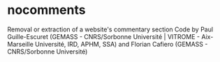 # nocomments
Removal or extraction of a website's commentary section
Code by Paul Guille-Escuret (GEMASS - CNRS/Sorbonne Université | VITROME - Aix-Marseille Université, IRD, APHM, SSA) and Florian Cafiero (GEMASS - CNRS/Sorbonne Université)

